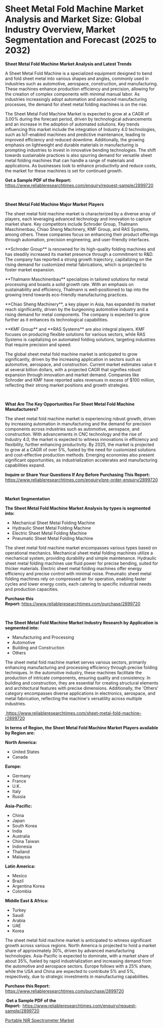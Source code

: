 <p><h1>Sheet Metal Fold Machine Market Analysis and Market Size: Global Industry Overview, Market Segmentation and Forecast (2025 to 2032)</h1></p><p><strong>Sheet Metal Fold Machine Market Analysis and Latest Trends</strong></p>
<p><p>A Sheet Metal Fold Machine is a specialized equipment designed to bend and fold sheet metal into various shapes and angles, commonly used in industries such as automotive, aerospace, construction, and manufacturing. These machines enhance production efficiency and precision, allowing for the creation of complex components with minimal manual labor. As industries increasingly adopt automation and advanced manufacturing processes, the demand for sheet metal folding machines is on the rise.</p><p>The Sheet Metal Fold Machine Market is expected to grow at a CAGR of 3.00% during the forecast period, driven by technological advancements and an increase in the adoption of automated solutions. Key trends influencing this market include the integration of Industry 4.0 technologies, such as IoT-enabled machines and predictive maintenance, leading to improved efficiency and reduced downtime. Additionally, the growing emphasis on lightweight and durable materials in manufacturing is prompting industries to invest in innovative bending technologies. The shift towards sustainable practices is also spurring demand for versatile sheet metal folding machines that can handle a range of materials and applications. As businesses look to enhance productivity and reduce costs, the market for these machines is set for continued growth.</p></p>
<p><strong>Get a Sample PDF of the Report:&nbsp;</strong> <a href="https://www.reliableresearchtimes.com/enquiry/request-sample/2899720?utm_campaign=2230&utm_medium=2&utm_source=Github&utm_content=ia&utm_term=16032025&utm_id=sheet-metal-fold-machine">https://www.reliableresearchtimes.com/enquiry/request-sample/2899720</a></p>
<p>&nbsp;</p>
<p><strong>Sheet Metal Fold Machine Major Market Players</strong></p>
<p><p>The sheet metal fold machine market is characterized by a diverse array of players, each leveraging advanced technology and innovation to capture market share. Key competitors include Schroder Group, Thalmann Maschinenbau, Chiao Sheng Machinery, KMF Group, and RAS Systems, among others. These companies focus on enhancing their product offerings through automation, precision engineering, and user-friendly interfaces.</p><p>**Schroder Group** is renowned for its high-quality folding machines and has steadily increased its market presence through a commitment to R&D. The company has reported a strong growth trajectory, capitalizing on the rising demand for customized metal fabrications, which is projected to foster market expansion.</p><p>**Thalmann Maschinenbau** specializes in tailored solutions for metal processing and boasts a solid growth rate. With an emphasis on sustainability and efficiency, Thalmann is well-positioned to tap into the growing trend towards eco-friendly manufacturing practices.</p><p>**Chiao Sheng Machinery**, a key player in Asia, has expanded its market reach significantly, driven by the burgeoning automotive industry and a rising demand for metal components. The company is expected to grow further as it enhances its technological capabilities.</p><p>**KMF Group** and **RAS Systems** are also integral players. KMF focuses on producing flexible solutions for various sectors, while RAS Systems is capitalizing on automated folding solutions, targeting industries that require precision and speed.</p><p>The global sheet metal fold machine market is anticipated to grow significantly, driven by the increasing application in sectors such as automotive, aerospace, and construction. Current market estimates value it at several billion dollars, with a projected CAGR that signifies robust expansion through innovation and market demand. Companies like Schroder and KMF have reported sales revenues in excess of $100 million, reflecting their strong market positions and growth strategies.</p></p>
<p>&nbsp;</p>
<p><strong>What Are The Key Opportunities For Sheet Metal Fold Machine Manufacturers?</strong></p>
<p><p>The sheet metal fold machine market is experiencing robust growth, driven by increasing automation in manufacturing and the demand for precision components across industries such as automotive, aerospace, and construction. With advancements in CNC technology and the rise of Industry 4.0, the market is expected to witness innovations in efficiency and flexibility, further enhancing productivity. By 2025, the market is projected to grow at a CAGR of over 5%, fueled by the need for customized solutions and cost-effective production methods. Emerging economies also present significant opportunities, as industrialization accelerates and manufacturing capabilities expand.</p></p>
<p><strong>Inquire or Share Your Questions If Any Before Purchasing This Report:</strong> <a href="https://www.reliableresearchtimes.com/enquiry/pre-order-enquiry/2899720?utm_campaign=2230&utm_medium=2&utm_source=Github&utm_content=ia&utm_term=16032025&utm_id=sheet-metal-fold-machine">https://www.reliableresearchtimes.com/enquiry/pre-order-enquiry/2899720</a></p>
<p>&nbsp;</p>
<p><strong>Market Segmentation</strong></p>
<p><strong>The Sheet Metal Fold Machine Market Analysis by types is segmented into:</strong></p>
<p><ul><li>Mechanical Sheet Metal Folding Machine</li><li>Hydraulic Sheet Metal Folding Machine</li><li>Electric Sheet Metal Folding Machine</li><li>Pneumatic Sheet Metal Folding Machine</li></ul></p>
<p><p>The sheet metal fold machine market encompasses various types based on operational mechanics. Mechanical sheet metal folding machines utilize a mechanical system, providing durability and simple maintenance. Hydraulic sheet metal folding machines use fluid power for precise bending, suited for thicker materials. Electric sheet metal folding machines offer energy efficiency and precise control with minimal noise. Pneumatic sheet metal folding machines rely on compressed air for operation, enabling faster cycles and lower energy costs, each catering to specific industrial needs and production capacities.</p></p>
<p><strong>Purchase this Report:&nbsp;</strong><a href="https://www.reliableresearchtimes.com/purchase/2899720?utm_campaign=2230&utm_medium=2&utm_source=Github&utm_content=ia&utm_term=16032025&utm_id=sheet-metal-fold-machine">https://www.reliableresearchtimes.com/purchase/2899720</a></p>
<p>&nbsp;</p>
<p><strong>The Sheet Metal Fold Machine Market Industry Research by Application is segmented into:</strong></p>
<p><ul><li>Manufacturing and Processing</li><li>Automotive</li><li>Building and Construction</li><li>Others</li></ul></p>
<p><p>The sheet metal fold machine market serves various sectors, primarily enhancing manufacturing and processing efficiency through precise folding techniques. In the automotive industry, these machines facilitate the production of intricate components, ensuring quality and consistency. In building and construction, they are essential for creating structural elements and architectural features with precise dimensions. Additionally, the 'Others' category encompasses diverse applications in electronics, aerospace, and metal fabrication, reflecting the machine's versatility across multiple industries.</p></p>
<p><a href="https://www.reliableresearchtimes.com/sheet-metal-fold-machine-r2899720?utm_campaign=2230&utm_medium=2&utm_source=Github&utm_content=ia&utm_term=16032025&utm_id=sheet-metal-fold-machine">&nbsp;https://www.reliableresearchtimes.com/sheet-metal-fold-machine-r2899720</a></p>
<p><strong>In terms of Region, the Sheet Metal Fold Machine Market Players available by Region are:</strong></p>
<p>
    <p> <strong> North America: </strong>
        <ul>
            <li>United States</li>
            <li>Canada</li>
        </ul>
        </p> 
    <p> <strong> Europe: </strong>
        <ul>
            <li>Germany</li>
            <li>France</li>
            <li>U.K.</li>
            <li>Italy</li>
            <li>Russia</li>
        </ul>
        </p> 
    <p> <strong> Asia-Pacific: </strong>
        <ul>
            <li>China</li>
            <li>Japan</li>
            <li>South Korea</li>
            <li>India</li>
            <li>Australia</li>
            <li>China Taiwan</li>
            <li>Indonesia</li>
            <li>Thailand</li>
            <li>Malaysia</li>
        </ul>
        </p> 
    <p> <strong> Latin America: </strong>
        <ul>
            <li>Mexico</li>
            <li>Brazil</li>
            <li>Argentina Korea</li>
            <li>Colombia</li>
        </ul>
        </p> 
    <p> <strong> Middle East & Africa: </strong>
        <ul>
            <li>Turkey</li>
            <li>Saudi</li>
            <li>Arabia</li>
            <li>UAE</li>
            <li>Korea</li>
        </ul>
    </p>
    </p>
<p><p>The sheet metal fold machine market is anticipated to witness significant growth across various regions. North America is projected to hold a market share of approximately 30%, driven by advanced manufacturing technologies. Asia-Pacific is expected to dominate, with a market share of about 35%, fueled by rapid industrialization and increasing demand from the automotive and aerospace sectors. Europe follows with a 25% share, while the USA and China are expected to contribute 5% and 5%, respectively, due to strategic investments in manufacturing capabilities.</p></p>
<p><strong>Purchase this Report: </strong><a href="https://www.reliableresearchtimes.com/purchase/2899720?utm_campaign=2230&utm_medium=2&utm_source=Github&utm_content=ia&utm_term=16032025&utm_id=sheet-metal-fold-machine">https://www.reliableresearchtimes.com/purchase/2899720</a></p>
<p>&nbsp;<strong>Get a Sample PDF of the Report:&nbsp;&nbsp;</strong><a href="https://www.reliableresearchtimes.com/enquiry/request-sample/2899720?utm_campaign=2230&utm_medium=2&utm_source=Github&utm_content=ia&utm_term=16032025&utm_id=sheet-metal-fold-machine">https://www.reliableresearchtimes.com/enquiry/request-sample/2899720</a></p>
<p><strong></strong></p>
<p><p><a href="https://github.com/petbigbeepjn/Market-Research-Report-List-1/blob/main/portable-nir-spectrometer-market.md?utm_campaign=2230&utm_medium=2&utm_source=Github&utm_content=ia&utm_term=16032025&utm_id=sheet-metal-fold-machine">Portable NIR Spectrometer Market</a></p></p>